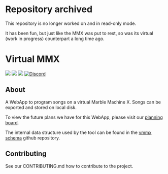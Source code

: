 # Repository archived

This repository is no longer worked on and in read-only mode.

It has been fun, but just like the MMX was put to rest, so was its virtual (work in progress) counterpart a long time ago.

# Virtual MMX

[![](https://img.shields.io/github/issues/wintergatan-community/virtual-mmx)](https://github.com/wintergatan-community/virtual-mmx/issues)
[![](https://img.shields.io/github/issues-pr/wintergatan-community/virtual-mmx)](https://github.com/wintergatan-community/virtual-mmx/pulls)
[![](https://img.shields.io/badge/contribute-info-blue?style=flat-square)](https://github.com/wintergatan-community/virtual-mmx/blob/master/CONTRIBUTING.md)
[![Discord](https://img.shields.io/badge/Discord-join-7289DA?logo=discord&style=flat-square)](https://discord.gg/rMK6DFT)

## About

A WebApp to program songs on a virtual Marble Machine X. Songs can be exported and stored on local disk.

To view the future plans we have for this WebApp, please visit our [planning board](https://github.com/orgs/wintergatan-community/projects/1).

The internal data structure used by the tool can be found in the [vmmx schema](https://github.com/wintergatan-community/vmmx-schema) github repository.

## Contributing

See our CONTRIBUTING.md how to contribute to the project.

